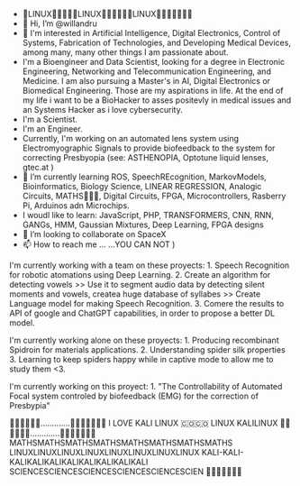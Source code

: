 - 🐧LINUX🐧🐧🐧🐧🐧LINUX🐧🐧🐧🐧🐧🐧LINUX🐧🐧🐧🐧🐧🐧🐧
- 👋 Hi, I’m @willandru
- 👀 I'm interested in Artificial Intelligence, Digital Electronics, Control of Systems, Fabrication of Technologies, and Developing Medical Devices, among many, many other things I am passionate about.
- I'm a Bioengineer and Data Scientist, looking for a degree in Electronic Engineering, Networking and Telecommunication Engineering, and Medicine. I am also pursuing a Master's in AI, Digital Electronics or Biomedical Engineering. Those are my aspirations in life. At the end of my life i want to be a BioHacker to asses positevly in medical issues and an Systems Hacker as i love cybersecurity.
- I'm a Scientist.
- I'm an Engineer.
- Currently, I'm working on an automated lens system using Electromyographic Signals to provide biofeedback to the system for correcting Presbyopia (see: ASTHENOPIA, Optotune liquid lenses, gtec.at )
- 🌱 I’m currently learning ROS, SpeechREcognition, MarkovModels, Bioinformatics, Biology Science, LINEAR REGRESSION, Analogic Circuits, MATHS🐧🐧🐧, Digital Circuits, FPGA, Microcontrollers, Rasberry Pi, Arduinos adn Microchips.
- I woudl like to learn: JavaScript, PHP, TRANSFORMERS, CNN, RNN, GANGs, HMM, Gaussian Mixtures, Deep Learning, FPGA designs
- 💞️ I’m looking to collaborate on SpaceX 
- 📫 How to reach me ... ...YOU CAN NOT )

I'm currently working with a team on these proyects:
    1. Speech Recognition for robotic atomations using Deep Learning.
    2. Create an algorithm for detecting vowels >> Use it to segment audio data by detecting silent moments and vowels, createa huge database of syllabes >> Create Language model for making Speech Recognition.
    3. Comere the results to API of google and ChatGPT capabilities, in order to propose a better DL model. 

I'm currently working alone on these proyects:
    1. Producing recombinant Spidroin for materials applications.
    2. Understanding spider silk properties
    3. Learning to keep spiders happy while in captive mode to allow me to study them <3.

I'm currently working on this proyect:
    1. "The Controllability of Automated Focal system controled by biofeedback (EMG) for the correction of Presbypia"


🐧🐧🐧🐧🐧🐧.............🐧🐧🐧🐧🐧🐧🐧
I LOVE KALI LINUX 🇨🇴🇨🇴
LINUX KALILINUX
🐧🐧🐧🐧🐧🐧.............🐧🐧🐧🐧🐧🐧🐧
MATHSMATHSMATHSMATHSMATHSMATHSMATHSMATHS
LINUXLINUXLINUXLINUXLINUXLINUXLINUXLINUX
KALI-KALI-KALIKALIKALIKALIKALIKALIKALIKALI
SCIENCESCIENCESCIENCESCIENCESCIENCESCIEN
🐧🐧🐧🐧🐧🇨🇴
<!---
willandru/willandru is a ✨ special ✨ repository because its `README.md` (this file) appears on your GitHub profile.
You can click the Preview link to take a look at your changes.
--->
